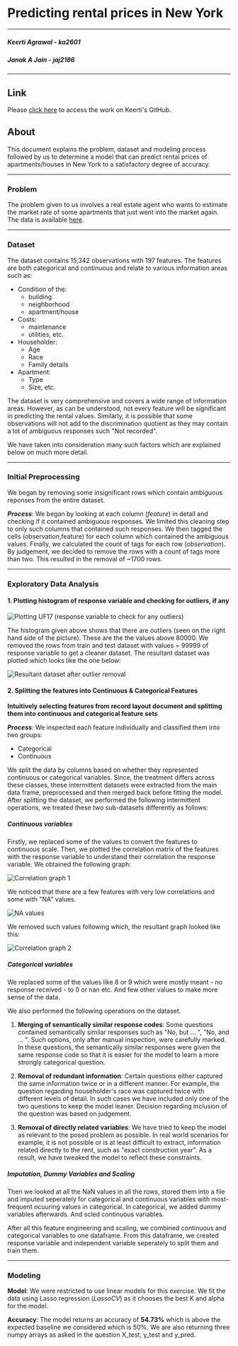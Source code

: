 # Predicting rental prices in New York
  
---  
  
##### Keerti Agrawal - ka2601  
##### Janak A Jain - jaj2186  
  
---  

## Link  
  
Please [click here](https://github.com/AppliedMachineLearning/homework-ii-ka2601) to access the work on Keerti's GitHub.
  
## About  
  
This document explains the problem, dataset and modeling process followed by us to determine a model that can predict rental prices of apartments/houses in New York to a satisfactory degree of accuracy.  
  
---  
  
### Problem  
  
The problem given to us involves a real estate agent who wants to estimate the market rate of some apartments that just went into the market again. The data is available [here](https://www.census.gov/housing/nychvs/data/2014/uf_14_occ_web_b.txt).  
  
---  
  
### Dataset  
  
The dataset contains 15,342 observations with 197 features. The features are both categorical and continuous and relate to various information areas such as:  

* Condition of the:  
    - building  
    - neighborhood  
    - apartment/house  
* Costs:  
    - maintenance  
    - utilities, etc.  
* Householder:  
    - Age  
    - Race  
    - Family details  
* Apartment:  
    - Type  
    - Size, etc.  
  
The dataset is very comprehensive and covers a wide range of information areas. However, as can be understood, not every feature will be significant in predicting the rental values. Similarly, it is possible that some observations will not add to the discrimination quotient as they may contain a lot of ambiguous responses such "Not recorded".  
  
We have taken into consideration many such factors which are explained below on much more detail.  
  
---  
  
### Initial Preprocessing
  
We began by removing some insignificant rows which contain ambiguous reponses from the entire dataset.  
  
_**Process**_: We began by looking at each column (_feature_) in detail and checking if it contained ambiguous responses. We limited this cleaning step to only such columns that contained such responses. We then tagged the cells (observation,feature) for each column which contained the ambiguous values. Finally, we calculated the count of tags for each row (_observation_). By judgement, we decided to remove the rows with a count of tags more than two. This resulted in the removal of ~1700 rows.  
  
---  
  
### Exploratory Data Analysis  
  
#### 1. Plotting histogram of response variable and checking for outliers, if any  
  
![**Plotting UF17 (response variable to check for any outliers**) ](images/hist_uf17.png)

  
The histogram given above shows that there are outliers (seen on the right hand side of the picture). These are the the values above 80000. We removed the rows from train and test dataset with values = 99999 of response variable to get a cleaner dataset. The resultant dataset was plotted which looks like the one below:  
  
![**Resultant dataset after outlier removal** ](images/hist2_uf17.png)  
  
  
#### 2. Splitting the features into Continuous & Categorical Features  
  
**Intuitively selecting features from record layout document and splitting them into continuous and categorical feature sets**  
  
**_Process_**: We inspected each feature individually and classified them into two groups:  

  * Categorical  
  * Continuous  

We split the data by columns based on whether they represented continuous or categorical variables. Since, the treatment differs across these classes, these intermittent datasets were extracted from the main data frame, preprocessed and then merged back before fitting the model.  
After splitting the dataset, we performed the following intermittent operations, we treated these two sub-datasets differently as follows:  
  
##### Continuous variables  
  
Firstly, we replaced some of the values to convert the features to continuous scale. Then, we plotted the correlation matrix of the features with the response variable to understand their correlation the response variable. We obtained the following graph:  
  
![**Correlation graph 1**](images/correl1.png)  
  
We noticed that there are a few features with very low correlations and some with "NA" values.  
  
![NA values](images/nana.png)
  
  
We removed such values following which, the resultant graph looked like this:  
  
![**Correlation graph 2**](images/correl2.png)  
  
##### Categorical variables  

We replaced some of the values like 8 or 9 which were mostly meant - no response received - to 0 or nan etc. And few other values to make more sense of the data.

We also performed the following operations on the dataset.  
  
1. **Merging of semantically similar response codes**: Some questions contained semantically similar responses such as "No, but ... ", "No, and ... ". Such options, only after manual inspection, were carefully marked. In these questions, the semantically similar responses were given the same response code so that it is easier for the model to learn a more strongly categorical question.

2. **Removal of redundant information**: Certain questions either captured the same information twice or in a different manner. For example, the question regarding householder's race was captured twice with different levels of detail. In such cases we have included only one of the two questions to keep the model leaner. Decision regarding inclusion of the question was based on judgement.

3. **Removal of directly related variables**: We have tried to keep the model as relevant to the posed problem as possible. In real world scenarios for example, it is not possible or is at least difficult to extract, information related directly to the rent, such as "exact construction year". As a result, we have tweaked the model to reflect these constraints.  
  
##### Imputation, Dummy Variables and Scaling

Then we looked at all the NaN values in all the rows, stored them into a file and imputed seperately for categorical and continuous variables with most-frequent ocuuring values in categorical. In categorical, we added dummy variables afterwards. And scled continuous variables.
  
After all this feature engineering and scaling, we combined continuous and categorical variables to one dataframe. From this dataframe, we created response variable and independent variable seperately to split them and train them.  
  
---

  
### Modeling  
  
**Model**: We were restricted to use linear models for this exercise. We fit the data using Lasso regression (_LassoCV_) as it chooses the best K and alpha for the model.

**Accuracy**: The model returns an accuracy of **54.73%** which is above the expected baseline we considered which is 50%. We are also returning three numpy arrays as asked in the question X_test, y_test and y_pred.

